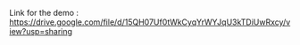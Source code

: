 Link for the demo : https://drive.google.com/file/d/15QH07Uf0tWkCyqYrWYJqU3kTDiUwRxcy/view?usp=sharing

